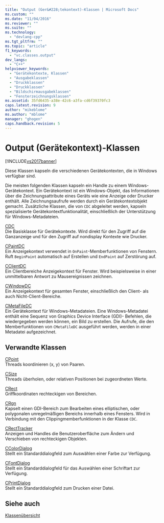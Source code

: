 ```yaml
---
title: "Output (Ger&#228;tekontext)-Klassen | Microsoft Docs"
ms.custom: ""
ms.date: "11/04/2016"
ms.reviewer: ""
ms.suite: ""
ms.technology: 
  - "devlang-cpp"
ms.tgt_pltfrm: ""
ms.topic: "article"
f1_keywords: 
  - "vc.classes.output"
dev_langs: 
  - "C++"
helpviewer_keywords: 
  - "Gerätekontexte, Klassen"
  - "Ausgabeklassen"
  - "Druckklassen"
  - "Druckklassen"
  - "Bildschirmausgabeklassen"
  - "Fensterzeichnungsklassen"
ms.assetid: 35fd6435-a38e-42c6-a3fa-cd6f39370fc3
caps.latest.revision: 9
author: "mikeblome"
ms.author: "mblome"
manager: "ghogen"
caps.handback.revision: 5
---
```

# Output (Ger&#228;tekontext)-Klassen
[!INCLUDE[vs2017banner](../assembler/inline/includes/vs2017banner.md)]

Diese Klassen kapseln die verschiedenen Gerätekontexten, die in Windows verfügbar sind.  
  
 Die meisten folgenden Klassen kapseln ein Handle zu einem Windows\-Gerätekontext.  Ein Gerätekontext ist ein Windows\-Objekt, das Informationen über die Zeichnungsattribute eines Geräts wie eine Anzeige oder Drucker enthält.  Alle Zeichnungsaufrufe werden durch ein Gerätekontextobjekt gemacht.  Zusätzliche Klassen, die von `CDC` abgeleitet werden, kapseln spezialisierte Gerätekontextfunktionalität, einschließlich der Unterstützung für Windows\-Metadateien.  
  
 [CDC](../mfc/reference/cdc-class.md)  
 Die Basisklasse für Gerätekontexte.  Wird direkt für den Zugriff auf die Ganzanzeige und für den Zugriff auf nondisplay Kontexte wie Drucker.  
  
 [CPaintDC](../mfc/reference/cpaintdc-class.md)  
 Ein Anzeigekontext verwendet in `OnPaint`\-Memberfunktionen von Fenstern.  Ruft `BeginPaint` automatisch auf Erstellen und `EndPaint` auf Zerstörung auf.  
  
 [CClientDC](../mfc/reference/cclientdc-class.md)  
 Ein Clientbereiche Anzeigekontext für Fenster.  Wird beispielsweise in einer unmittelbaren Antwort zu Mausereignissen zeichnen.  
  
 [CWindowDC](../mfc/reference/cwindowdc-class.md)  
 Ein Anzeigekontext für gesamten Fenster, einschließlich den Client\- als auch Nicht\-Client\-Bereiche.  
  
 [CMetaFileDC](../mfc/reference/cmetafiledc-class.md)  
 Ein Gerätekontext für Windows\-Metadateien.  Eine Windows\-Metadatei enthält eine Sequenz von Graphics Device Interface \(GDI\)\- Befehlen, die wiedergegeben werden können, ein Bild zu erstellen.  Die Aufrufe, die den Memberfunktionen von `CMetaFileDC` ausgeführt werden, werden in einer Metadatei aufgezeichnet.  
  
## Verwandte Klassen  
 [CPoint](../atl-mfc-shared/reference/cpoint-class.md)  
 Threads koordinieren \(x, y\) von Paaren.  
  
 [CSize](../atl-mfc-shared/reference/csize-class.md)  
 Threads überholen, oder relativen Positionen bei zugeordneten Werte.  
  
 [CRect](../atl-mfc-shared/reference/crect-class.md)  
 Griffkoordinaten rechteckigen von Bereichen.  
  
 [CRgn](../mfc/reference/crgn-class.md)  
 Kapselt einen GDI\-Bereich zum Bearbeiten eines elliptischen, oder polygonalen unregelmäßigen Bereichs innerhalb eines Fensters.  Wird in Verbindung mit den Clippingmemberfunktionen in der Klasse `CDC`.  
  
 [CRectTracker](../mfc/reference/crecttracker-class.md)  
 Anzeigen und Handles die Benutzeroberfläche zum Ändern und Verschieben von rechteckigen Objekten.  
  
 [CColorDialog](../mfc/reference/ccolordialog-class.md)  
 Stellt ein Standarddialogfeld zum Auswählen einer Farbe zur Verfügung.  
  
 [CFontDialog](../mfc/reference/cfontdialog-class.md)  
 Stellt ein Standarddialogfeld für das Auswählen einer Schriftart zur Verfügung.  
  
 [CPrintDialog](../mfc/reference/cprintdialog-class.md)  
 Stellt ein Standarddialogfeld zum Drucken einer Datei.  
  
## Siehe auch  
 [Klassenübersicht](../mfc/class-library-overview.md)